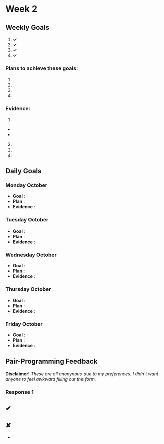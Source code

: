 # Week 2

## Weekly Goals
1.  **✓**
2.  **✓**
3.  **✓**
4.  **✓**

### Plans to achieve these goals:
1. 
2. 
3. 
4. 

### Evidence:
1. 
- 
- 

2. 
3. 
4. 

## Daily Goals

### Monday  October

- **Goal** : 
- **Plan** : 
- **Evidence** : 


### Tuesday  October

- **Goal** : 
- **Plan** : 
- **Evidence** : 


### Wednesday  October

- **Goal** : 
- **Plan** : 
- **Evidence** :


### Thursday  October

- **Goal** : 
- **Plan** : 
- **Evidence** :


### Friday  October

- **Goal** : 
- **Plan** : 
- **Evidence** :

## Pair-Programming Feedback

**Disclaimer!** *These are all anonynous due to my preferences. I didn't want anyone to feel awkward filling out the form.*

### Response 1

&#x2714; 
- 

&#x2718; 
- 
- 
